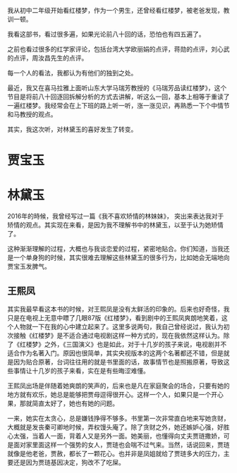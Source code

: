 我从初中二年级开始看红楼梦，作为一个男生，还曾经看红楼梦，被老爸发现，教训一顿。

我看这部书，看过很多遍，如果光论前八十回的话，恐怕也有四五遍了。

之前也看过很多的红学家评论，包括台湾大学欧丽娟的点评，蒋勋的点评，刘心武的点评，周汝昌先生的点评。

每一个人的看法，我都认为有他们的独到之处。

最近，我又在喜马拉雅上面听山东大学马瑞芳教授的《马瑞芳品读红楼梦》，这个节目是将前八十回逐回拆解分析的方式去讲解，听这么一回，基本上相等于重读了一遍红楼梦。我经常会在上下班的路上听一听，涨一涨见识，再熟悉一下个中情节和马教授的观点。

其实，我这次听，对林黛玉的喜好发生了转变。




# 贾宝玉



# 林黛玉


2016年的時候，我曾经写过一篇《我不喜欢矫情的林妹妹》， 突出来表达我对于矫情的观点。其实现在来看，是因为我不理解书中的林黛玉，以至于认为她矫情了。

这种渐渐理解的过程，大概也与我谈恋爱的过程，紧密地贴合。你们知道，当我还是一个单身狗的时候，其实很难去理解这些林黛玉的很多行为，比如她会无端地向贾宝玉发脾气。

## 王熙凤

其实我最早看这本书的时候，对王熙凤是没有太鲜活的印象的。后来也好奇怪，我只是在电视上无意中瞟了几眼87版《红楼梦》，看到剧中的王熙凤爽朗地笑着，这个人物就一下在我的心中建立起来了。这里多说两句，我自己曾经说过，我认为初次接触《红楼梦》是不适合通过电视剧这样一种方式的，现在我依然这样认为。除了《红楼梦》之外，《三国演义》也是如此，对于十几岁的孩子来说，电视剧并不适合作为名著入门。原因也很简单，其实央视版本的这两个名著都还不错，但是就是因为贴合原著，台词往往用的就是书里面的话，故事情节也是照搬原著，导致这些事情让十几岁的孩子来看，实在是有些晦涩难懂。

王熙凤出场是伴随着她爽朗的笑声的，后来也是凡在家庭聚会的场合，只要有她的地方就有欢乐，她总是能够把贾母逗得很开心。这样一个人，如果只是一个开心果，那就简直太好了，她也有她的问题。

一来，她实在太贪心，总是嫌钱挣得不够多。书里第一次非常直白地来写她贪财，大概就是发丧秦可卿地时候，弄权馒头庵了。除了贪财之外，她还嫉妒心强，好胜心太强，当着人一面，背着人又是另外一面。她美丽，也懂得向丈夫贾琏撒娇，可是面对家里面这样一个强势的女人，贾琏也会喘不过气来。当然，话说回来，贾琏就像是他老爸，贾赦，都长了一颗花心。也并非是凤姐就给了贾琏多大的压力，主要还是因为贾琏基因决定，狗改不了吃屎。

